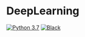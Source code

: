 # DeepLearning

[![Python 3.7](https://img.shields.io/badge/python-3.7-blue.svg)](https://www.python.org/downloads/release/python-370/) [![Black](https://img.shields.io/badge/code%20style-black-000000.svg)](https://github.com/ambv/black)
